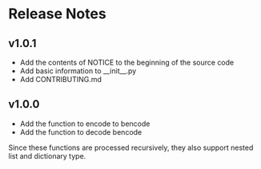 # Release Notes

## v1.0.1

* Add the contents of NOTICE to the beginning of the source code
* Add basic information to \_\_init\_\_.py
* Add CONTRIBUTING.md

## v1.0.0

* Add the function to encode to bencode
* Add the function to decode bencode

Since these functions are processed recursively, they also support nested list and dictionary type.
